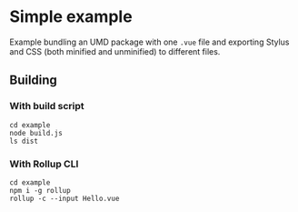 Simple example
===

Example bundling an UMD package with one `.vue` file and exporting Stylus and CSS (both minified and unminified) to different files.

## Building

### With build script

```
cd example
node build.js
ls dist
```

### With Rollup CLI

```
cd example
npm i -g rollup
rollup -c --input Hello.vue
```
